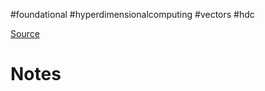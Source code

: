 #foundational #hyperdimensionalcomputing #vectors #hdc

[Source](https://link.springer.com/article/10.1007/s12559-009-9009-8)
# Notes
